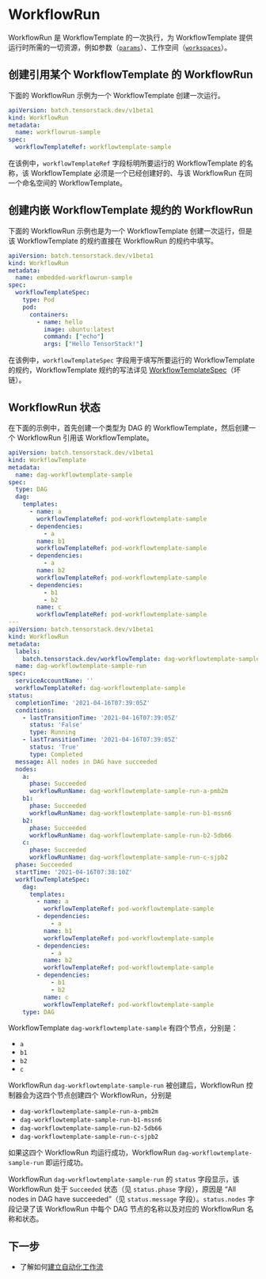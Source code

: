 # WorkflowRun

WorkflowRun 是 WorkflowTemplate 的一次执行，为 WorkflowTemplate 提供运行时所需的一切资源，例如参数（[`params`](./workflowtemplate.md#指定参数)）、工作空间（[`workspaces`](./workflowtemplate.md#指定工作空间)）。

## 创建引用某个 WorkflowTemplate 的 WorkflowRun

下面的 WorkflowRun 示例为一个 WorkflowTemplate 创建一次运行。

```yaml
apiVersion: batch.tensorstack.dev/v1beta1
kind: WorkflowRun
metadata:
  name: workflowrun-sample
spec:
  workflowTemplateRef: workflowtemplate-sample
```

在该例中，`workflowTemplateRef` 字段标明所要运行的 WorkflowTemplate 的名称，该 WorkflowTemplate 必须是一个已经创建好的、与该 WorkflowRun 在同一个命名空间的 WorkflowTemplate。

## 创建内嵌 WorkflowTemplate 规约的 WorkflowRun

下面的 WorkflowRun 示例也是为一个 WorkflowTemplate 创建一次运行，但是该 WorkflowTemplate 的规约直接在 WorkflowRun 的规约中填写。

```yaml
apiVersion: batch.tensorstack.dev/v1beta1
kind: WorkflowRun
metadata:
  name: embedded-workflowrun-sample
spec:
  workflowTemplateSpec:
    type: Pod
    pod:
      containers:
        - name: hello
          image: ubuntu:latest
          command: ["echo"]
          args: ["Hello TensorStack!"]
```

在该例中，`workflowTemplateSpec` 字段用于填写所要运行的 WorkflowTemplate 的规约，WorkflowTemplate 规约的写法详见 [WorkflowTemplateSpec](../../../reference/tensorstack-resources/workflow-api/workflowtemplate.md#workflowTemplateSpec)（坏链）。

## WorkflowRun 状态

在下面的示例中，首先创建一个类型为 DAG 的 WorkflowTemplate，然后创建一个 WorkflowRun 引用该 WorkflowTemplate。

```yaml
apiVersion: batch.tensorstack.dev/v1beta1
kind: WorkflowTemplate
metadata:
  name: dag-workflowtemplate-sample
spec:
  type: DAG
  dag:
    templates:
      - name: a
        workflowTemplateRef: pod-workflowtemplate-sample
      - dependencies:
          - a
        name: b1
        workflowTemplateRef: pod-workflowtemplate-sample
      - dependencies:
          - a
        name: b2
        workflowTemplateRef: pod-workflowtemplate-sample
      - dependencies:
          - b1
          - b2
        name: c
        workflowTemplateRef: pod-workflowtemplate-sample
---
apiVersion: batch.tensorstack.dev/v1beta1
kind: WorkflowRun
metadata:
  labels:
    batch.tensorstack.dev/workflowTemplate: dag-workflowtemplate-sample
  name: dag-workflowtemplate-sample-run
spec:
  serviceAccountName: ''
  workflowTemplateRef: dag-workflowtemplate-sample
status:
  completionTime: '2021-04-16T07:39:05Z'
  conditions:
    - lastTransitionTime: '2021-04-16T07:39:05Z'
      status: 'False'
      type: Running
    - lastTransitionTime: '2021-04-16T07:39:05Z'
      status: 'True'
      type: Completed
  message: All nodes in DAG have succeeded
  nodes:
    a:
      phase: Succeeded
      workflowRunName: dag-workflowtemplate-sample-run-a-pmb2m
    b1:
      phase: Succeeded
      workflowRunName: dag-workflowtemplate-sample-run-b1-mssn6
    b2:
      phase: Succeeded
      workflowRunName: dag-workflowtemplate-sample-run-b2-5db66
    c:
      phase: Succeeded
      workflowRunName: dag-workflowtemplate-sample-run-c-sjpb2
  phase: Succeeded
  startTime: '2021-04-16T07:38:10Z'
  workflowTemplateSpec:
    dag:
      templates:
        - name: a
          workflowTemplateRef: pod-workflowtemplate-sample
        - dependencies:
            - a
          name: b1
          workflowTemplateRef: pod-workflowtemplate-sample
        - dependencies:
            - a
          name: b2
          workflowTemplateRef: pod-workflowtemplate-sample
        - dependencies:
            - b1
            - b2
          name: c
          workflowTemplateRef: pod-workflowtemplate-sample
    type: DAG
```

WorkflowTemplate `dag-workflowtemplate-sample` 有四个节点，分别是：

* `a`
* `b1`
* `b2`
* `c`

WorkflowRun `dag-workflowtemplate-sample-run` 被创建后，WorkflowRun 控制器会为这四个节点创建四个 WorkflowRun，分别是

* `dag-workflowtemplate-sample-run-a-pmb2m`
* `dag-workflowtemplate-sample-run-b1-mssn6`
* `dag-workflowtemplate-sample-run-b2-5db66`
* `dag-workflowtemplate-sample-run-c-sjpb2`

如果这四个 WorkflowRun 均运行成功，WorkflowRun `dag-workflowtemplate-sample-run` 即运行成功。

WorkflowRun `dag-workflowtemplate-sample-run` 的 `status` 字段显示，该 WorkflowRun 处于 `Succeeded` 状态（见 `status.phase` 字段），原因是 “All nodes in DAG have succeeded”（见 `status.message` 字段）。`status.nodes` 字段记录了该 WorkflowRun 中每个 DAG 节点的名称以及对应的 WorkflowRun 名称和状态。

## 下一步

* 了解如何[建立自动化工作流](../../tasks/build-automation-workflow.md)
